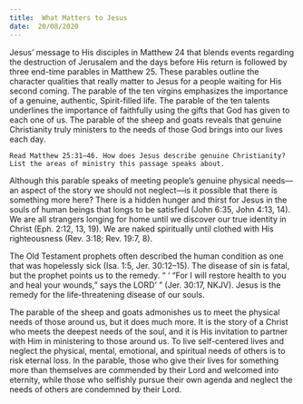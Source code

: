 ```yaml
---
title:  What Matters to Jesus
date:  20/08/2020
---
```


Jesus’ message to His disciples in Matthew 24 that blends events regarding the destruction of Jerusalem and the days before His return is followed by three end-time parables in Matthew 25. These parables outline the character qualities that really matter to Jesus for a people waiting for His second coming. The parable of the ten virgins emphasizes the importance of a genuine, authentic, Spirit-filled life. The parable of the ten talents underlines the importance of faithfully using the gifts that God has given to each one of us. The parable of the sheep and goats reveals that genuine Christianity truly ministers to the needs of those God brings into our lives each day.

`Read Matthew 25:31–46. How does Jesus describe genuine Christianity? List the areas of ministry this passage speaks about.`

Although this parable speaks of meeting people’s genuine physical needs—an aspect of the story we should not neglect—is it possible that there is something more here? There is a hidden hunger and thirst for Jesus in the souls of human beings that longs to be satisfied (John 6:35, John 4:13, 14). We are all strangers longing for home until we discover our true identity in Christ (Eph. 2:12, 13, 19). We are naked spiritually until clothed with His righteousness (Rev. 3:18; Rev. 19:7, 8).

The Old Testament prophets often described the human condition as one that was hopelessly sick (Isa. 1:5, Jer. 30:12–15). The disease of sin is fatal, but the prophet points us to the remedy. “ ‘ “For I will restore health to you and heal your wounds,” says the LORD’ ” (Jer. 30:17, NKJV). Jesus is the remedy for the life-threatening disease of our souls.

The parable of the sheep and goats admonishes us to meet the physical needs of those around us, but it does much more. It is the story of a Christ who meets the deepest needs of the soul, and it is His invitation to partner with Him in ministering to those around us. To live self-centered lives and neglect the physical, mental, emotional, and spiritual needs of others is to risk eternal loss. In the parable, those who give their lives for something more than themselves are commended by their Lord and welcomed into eternity, while those who selfishly pursue their own agenda and neglect the needs of others are condemned by their Lord.